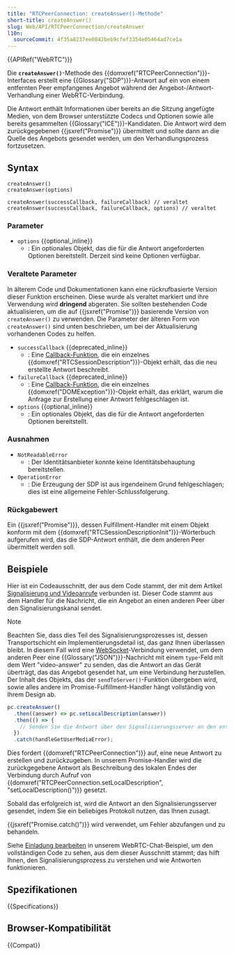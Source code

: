 ```yaml
---
title: "RTCPeerConnection: createAnswer()-Methode"
short-title: createAnswer()
slug: Web/API/RTCPeerConnection/createAnswer
l10n:
  sourceCommit: 4f35a8237ee0842beb9cfef3354e05464ad7ce1a
---
```


{{APIRef("WebRTC")}}

Die **`createAnswer()`**-Methode des {{domxref("RTCPeerConnection")}}-Interfaces erstellt eine {{Glossary("SDP")}}-Antwort auf ein von einem entfernten Peer empfangenes Angebot während der Angebot-/Antwort-Verhandlung einer WebRTC-Verbindung.

Die Antwort enthält Informationen über bereits an die Sitzung angefügte Medien, von dem Browser unterstützte Codecs und Optionen sowie alle bereits gesammelten {{Glossary("ICE")}}-Kandidaten. Die Antwort wird dem zurückgegebenen {{jsxref("Promise")}} übermittelt und sollte dann an die Quelle des Angebots gesendet werden, um den Verhandlungsprozess fortzusetzen.

## Syntax

```js-nolint
createAnswer()
createAnswer(options)

createAnswer(successCallback, failureCallback) // veraltet
createAnswer(successCallback, failureCallback, options) // veraltet
```

### Parameter

- `options` {{optional_inline}}
  - : Ein optionales Objekt, das die für die Antwort angeforderten Optionen bereitstellt. Derzeit sind keine Optionen verfügbar.

### Veraltete Parameter

In älterem Code und Dokumentationen kann eine rückrufbasierte Version dieser Funktion erscheinen. Diese wurde als veraltet markiert und ihre Verwendung wird **dringend** abgeraten. Sie sollten bestehenden Code aktualisieren, um die auf {{jsxref("Promise")}} basierende Version von `createAnswer()` zu verwenden. Die Parameter der älteren Form von `createAnswer()` sind unten beschrieben, um bei der Aktualisierung vorhandenen Codes zu helfen.

- `successCallback` {{deprecated_inline}}
  - : Eine [Callback-Funktion](/de/docs/Glossary/Callback_function), die ein einzelnes {{domxref("RTCSessionDescription")}}-Objekt erhält, das die neu erstellte Antwort beschreibt.
- `failureCallback` {{deprecated_inline}}
  - : Eine [Callback-Funktion](/de/docs/Glossary/Callback_function), die ein einzelnes {{domxref("DOMException")}}-Objekt erhält, das erklärt, warum die Anfrage zur Erstellung einer Antwort fehlgeschlagen ist.
- `options` {{optional_inline}}
  - : Ein optionales Objekt, das die für die Antwort angeforderten Optionen bereitstellt.

### Ausnahmen

- `NotReadableError`
  - : Der Identitätsanbieter konnte keine Identitätsbehauptung bereitstellen.
- `OperationError`
  - : Die Erzeugung der SDP ist aus irgendeinem Grund fehlgeschlagen; dies ist eine allgemeine Fehler-Schlussfolgerung.

### Rückgabewert

Ein {{jsxref("Promise")}}, dessen Fulfillment-Handler mit einem Objekt konform mit dem {{domxref("RTCSessionDescriptionInit")}}-Wörterbuch aufgerufen wird, das die SDP-Antwort enthält, die dem anderen Peer übermittelt werden soll.

## Beispiele

Hier ist ein Codeausschnitt, der aus dem Code stammt, der mit dem Artikel [Signalisierung und Videoanrufe](/de/docs/Web/API/WebRTC_API/Signaling_and_video_calling) verbunden ist. Dieser Code stammt aus dem Handler für die Nachricht, die ein Angebot an einen anderen Peer über den Signalisierungskanal sendet.

> [!NOTE]
> Beachten Sie, dass dies Teil des Signalisierungsprozesses ist, dessen Transportschicht ein Implementierungsdetail ist, das ganz Ihnen überlassen bleibt. In diesem Fall wird eine [WebSocket](/de/docs/Web/API/WebSockets_API)-Verbindung verwendet, um dem anderen Peer eine {{Glossary("JSON")}}-Nachricht mit einem `type`-Feld mit dem Wert "video-answer" zu senden, das die Antwort an das Gerät überträgt, das das Angebot gesendet hat, um eine Verbindung herzustellen. Der Inhalt des Objekts, das der `sendToServer()`-Funktion übergeben wird, sowie alles andere im Promise-Fulfillment-Handler hängt vollständig von Ihrem Design ab.

```js
pc.createAnswer()
  .then((answer) => pc.setLocalDescription(answer))
  .then(() => {
    // Senden Sie die Antwort über den Signalisierungsserver an den entfernten Peer.
  })
  .catch(handleGetUserMediaError);
```

Dies fordert {{domxref("RTCPeerConnection")}} auf, eine neue Antwort zu erstellen und zurückzugeben. In unserem Promise-Handler wird die zurückgegebene Antwort als Beschreibung des lokalen Endes der Verbindung durch Aufruf von {{domxref("RTCPeerConnection.setLocalDescription", "setLocalDescription()")}} gesetzt.

Sobald das erfolgreich ist, wird die Antwort an den Signalisierungsserver gesendet, indem Sie ein beliebiges Protokoll nutzen, das Ihnen zusagt.

{{jsxref("Promise.catch()")}} wird verwendet, um Fehler abzufangen und zu behandeln.

Siehe [Einladung bearbeiten](/de/docs/Web/API/WebRTC_API/Signaling_and_video_calling#handling_the_invitation) in unserem WebRTC-Chat-Beispiel, um den vollständigen Code zu sehen, aus dem dieser Ausschnitt stammt; das hilft Ihnen, den Signalisierungsprozess zu verstehen und wie Antworten funktionieren.

## Spezifikationen

{{Specifications}}

## Browser-Kompatibilität

{{Compat}}
